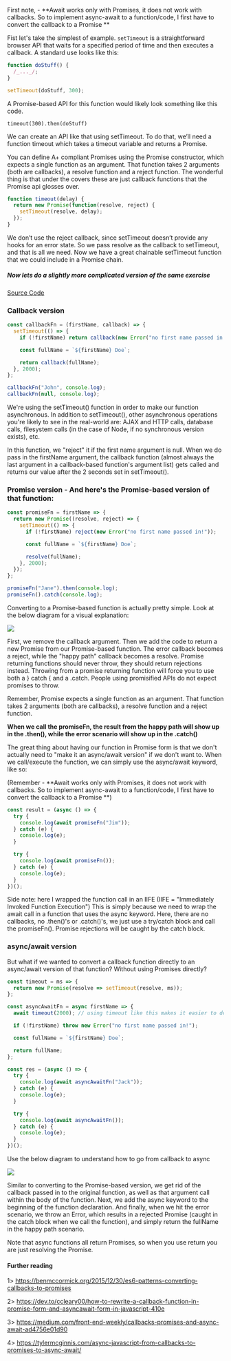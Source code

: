 First note, - **Await works only with Promises, it does not work with callbacks. So to implement async-await to a function/code, I first have to convert the callback to a Promise **

Fist let's take the simplest of example. `setTimeout` is a straightforward browser API that waits for a specified period of time and then executes a callback. A standard use looks like this:

```js
function doStuff() {
  /_..._/;
}

setTimeout(doStuff, 300);
```

A Promise-based API for this function would likely look something like this code.

`timeout(300).then(doStuff)`

We can create an API like that using setTimeout. To do that, we’ll need a function timeout which takes a timeout variable and returns a Promise.

You can define A+ compliant Promises using the Promise constructor, which expects a single function as an argument. That function takes 2 arguments (both are callbacks), a resolve function and a reject function. The wonderful thing is that under the covers these are just callback functions that the Promise api glosses over.

```js
function timeout(delay) {
  return new Promise(function(resolve, reject) {
    setTimeout(resolve, delay);
  });
}
```

We don’t use the reject callback, since setTimeout doesn’t provide any hooks for an error state. So we pass resolve as the callback to setTimeout, and that is all we need. Now we have a great chainable setTimeout function that we could include in a Promise chain.

##### Now lets do a slightly more complicated version of the same exercise

[Source Code](https://github.com/coreyc/converting-callbacks/blob/master/index.js)

### Callback version

```js
const callbackFn = (firstName, callback) => {
  setTimeout(() => {
    if (!firstName) return callback(new Error("no first name passed in!"));

    const fullName = `${firstName} Doe`;

    return callback(fullName);
  }, 2000);
};

callbackFn("John", console.log);
callbackFn(null, console.log);
```

We're using the setTimeout() function in order to make our function asynchronous. In addition to setTimeout(), other asynchronous operations you're likely to see in the real-world are: AJAX and HTTP calls, database calls, filesystem calls (in the case of Node, if no synchronous version exists), etc.

In this function, we "reject" it if the first name argument is null. When we do pass in the firstName argument, the callback function (almost always the last argument in a callback-based function's argument list) gets called and returns our value after the 2 seconds set in setTimeout().

### Promise version - And here's the Promise-based version of that function:

```js
const promiseFn = firstName => {
  return new Promise((resolve, reject) => {
    setTimeout(() => {
      if (!firstName) reject(new Error("no first name passed in!"));

      const fullName = `${firstName} Doe`;

      resolve(fullName);
    }, 2000);
  });
};

promiseFn("Jane").then(console.log);
promiseFn().catch(console.log);
```

Converting to a Promise-based function is actually pretty simple. Look at the below diagram for a visual explanation:

<img src="convert-callback-to-promise-async-await-1.png">

First, we remove the callback argument. Then we add the code to return a new Promise from our Promise-based function. The error callback becomes a reject, while the "happy path" callback becomes a resolve. Promise returning functions should never throw, they should return rejections instead. Throwing from a promise returning function will force you to use both a } catch { and a .catch. People using promisified APIs do not expect promises to throw.

Remember, Promise expects a single function as an argument. That function takes 2 arguments (both are callbacks), a resolve function and a reject function.

**When we call the promiseFn, the result from the happy path will show up in the .then(), while the error scenario will show up in the .catch()**

The great thing about having our function in Promise form is that we don't actually need to "make it an async/await version" if we don't want to. When we call/execute the function, we can simply use the async/await keyword, like so:

(Remember - **Await works only with Promises, it does not work with callbacks. So to implement async-await to a function/code, I first have to convert the callback to a Promise **)

```js
const result = (async () => {
  try {
    console.log(await promiseFn("Jim"));
  } catch (e) {
    console.log(e);
  }

  try {
    console.log(await promiseFn());
  } catch (e) {
    console.log(e);
  }
})();
```

Side note: here I wrapped the function call in an IIFE (IIFE = "Immediately Invoked Function Execution") This is simply because we need to wrap the await call in a function that uses the async keyword. Here, there are no callbacks, no .then()'s or .catch()'s, we just use a try/catch block and call the promiseFn(). Promise rejections will be caught by the catch block.

### async/await version

But what if we wanted to convert a callback function directly to an async/await version of that function? Without using Promises directly?

```js
const timeout = ms => {
  return new Promise(resolve => setTimeout(resolve, ms));
};

const asyncAwaitFn = async firstName => {
  await timeout(2000); // using timeout like this makes it easier to demonstrate callback -> async/await conversion

  if (!firstName) throw new Error("no first name passed in!");

  const fullName = `${firstName} Doe`;

  return fullName;
};

const res = (async () => {
  try {
    console.log(await asyncAwaitFn("Jack"));
  } catch (e) {
    console.log(e);
  }

  try {
    console.log(await asyncAwaitFn());
  } catch (e) {
    console.log(e);
  }
})();
```

Use the below diagram to understand how to go from callback to async

<img src="convert-callback-to-async-await-directly.png">

Similar to converting to the Promise-based version, we get rid of the callback passed in to the original function, as well as that argument call within the body of the function. Next, we add the async keyword to the beginning of the function declaration. And finally, when we hit the error scenario, we throw an Error, which results in a rejected Promise (caught in the catch block when we call the function), and simply return the fullName in the happy path scenario.

Note that async functions all return Promises, so when you use return you are just resolving the Promise.

#### Further reading

1> https://benmccormick.org/2015/12/30/es6-patterns-converting-callbacks-to-promises

2> https://dev.to/ccleary00/how-to-rewrite-a-callback-function-in-promise-form-and-asyncawait-form-in-javascript-410e

3> https://medium.com/front-end-weekly/callbacks-promises-and-async-await-ad4756e01d90

4> https://tylermcginnis.com/async-javascript-from-callbacks-to-promises-to-async-await/
